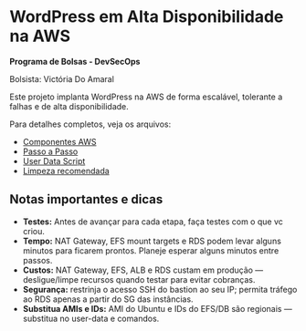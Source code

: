 # WordPress em Alta Disponibilidade na AWS

**Programa de Bolsas - DevSecOps**  

Bolsista: Victória Do Amaral

Este projeto implanta WordPress na AWS de forma escalável, tolerante a falhas e de alta disponibilidade.  

Para detalhes completos, veja os arquivos:  
- [Componentes AWS](01_componentes.md)  
- [Passo a Passo](03_passos_projeto.md)  
- [User Data Script](04_user_data.md)
- [Limpeza recomendada](limpeza.md)

## Notas importantes e dicas
- **Testes:** Antes de avançar para cada etapa, faça testes com o que vc criou.
- **Tempo:** NAT Gateway, EFS mount targets e RDS podem levar alguns minutos para ficarem prontos. Planeje esperar alguns minutos entre passos.
- **Custos:** NAT Gateway, EFS, ALB e RDS custam em produção — desligue/limpe recursos quando testar para evitar cobranças.
- **Segurança:** restrinja o acesso SSH do bastion ao seu IP; permita tráfego ao RDS apenas a partir do SG das instâncias.
- **Substitua AMIs e IDs:** AMI do Ubuntu e IDs do EFS/DB são regionais — substitua no user-data e comandos.

